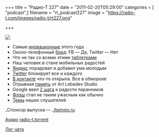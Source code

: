 +++
title = "Радио-Т 227"
date = "2011-02-20T05:29:00"
categories = [ "podcast",]
filename = "rt_podcast227"
image = "https://radio-t.com/images/radio-t/rt227.png"

+++

![](https://radio-t.com/images/radio-t/rt227.png)

- Самые [иновационные](http://www.fastcompany.com/most-innovative-companies/2011/) этого года
- Около-телефонный [бред](http://www.readwriteweb.com/archives/facebook_could_change_telephones_forever.php): FB — Да, Twitter — Нет
- Что не так со всеми этими [таблетками](http://www.engadget.com/2011/02/16/motorola-xoom-vs-samsung-galaxy-tab-10-1-vs-lg-g-slate-batt/)
- Наш человек в стане мобильных радостей
- [Яндекс](http://clubs.ya.ru/company/replies.xml?item_no=33926) порадовал и добавил ума молодым
- [Twitter](http://www.bgr.com/2011/02/18/twitter-suspends-ubertwitter-twitdroyd-for-policy-violations/) блокирует все и каждого
- [В контакте](http://internetno.net/2011/02/15/prozrachnye-steny-socialnaja-set-v-kontakte-otkryla-stranicy-polzovatelejj/) что-то открыла. Все в обмороке
- Отрывная [память](http://www.switched.com/2011/02/16/art-lebedev-fleshkus-cardboard-flash-drive/) от Art Lebedev Studio
- Googlе ввел [2 шага](http://habrahabr.ru/blogs/google/113603/) к радости параноиков
- [Флэш](http://mashable.com/2011/02/09/web-video-flash-player-10-2/) стал не таким ужасным как обычно
- [Темы](http://radio-t.com/temi_dlja_vipuskov/temy-dlya-227/) наших слушателей

_Спонсор выпуска — _[_fastvps.ru_](http://fastvps.ru/)

[Аудио](https://archive.rucast.net/radio-t/media/rt_podcast227.mp3)
[radio-t.torrent](http://www.radio-t.com/torrents/rt_podcast227.mp3.torrent)

[Лог чата](http://chat.radio-t.com/logs/radio-t-227.html)


<audio src="https://archive.rucast.net/radio-t/media/rt_podcast227.mp3" preload="none"></audio>
